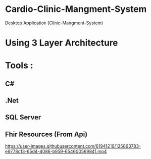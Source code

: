 

# Cardio-Clinic-Mangment-System

Desktop Application (Clinic-Mangment-System) 

# Using 3 Layer Architecture
# Tools :

## C# 
## .Net 
## SQL Server 
## Fhir Resources (From Api) 

https://user-images.githubusercontent.com/61941216/125863783-e6778c13-65d4-4086-b959-654600569841.mp4
